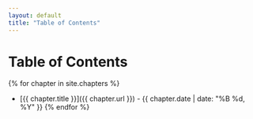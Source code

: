 ```yaml
---
layout: default
title: "Table of Contents"
---
```

# Table of Contents

{% for chapter in site.chapters %}
- [{{ chapter.title }}]({{ chapter.url }}) - {{ chapter.date | date: "%B %d, %Y" }}
{% endfor %}
